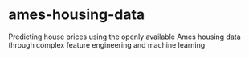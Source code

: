 # ames-housing-data
Predicting house prices using the openly available Ames housing data through complex feature engineering and machine learning
